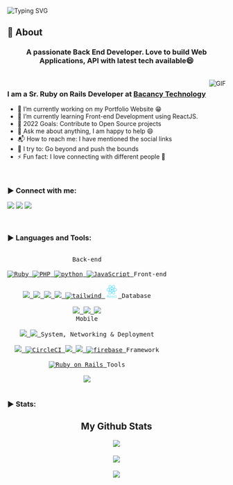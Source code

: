 ![Typing SVG](https://readme-typing-svg.herokuapp.com?font=Architects+Daughter&color=009900&size=30&lines=Hey!+It's+Bhavin!+👋;I'm+a+Back+End+Developer;I'm+a+API+Developer)
<!-- <h1 align="center">Hi 👋, I'm Bhavin</h1> -->

## 🧐 About

<h3 align="center">A passionate Back End Developer. Love to build Web Applications, API with latest tech available😄
</h3>

<br>

<img align="right" margin-top="20px" height="270px" alt="GIF" src="https://cdn.dribbble.com/users/1059583/screenshots/4171367/coding-freak.gif" />

### I am a Sr. Ruby on Rails Developer at <a href="https://www.bacancytechnology.com/" target="_blank">Bacancy Technology</a>
- 🔭 I’m currently working on my Portfolio Website :grin:
- 🌱 I’m currently learning Front-end Development using ReactJS.
- 🥅 2022 Goals: Contribute to Open Source projects
- 💬 Ask me about anything, I am happy to help :smile:
- 📬 How to reach me: I have mentioned the social links
- 🧗 I try to: Go beyond and push the bounds
- ⚡ Fun fact: I love connecting with different people :raised_hands:
<!-- ### Blogs posts -->
<!-- BLOG-POST-LIST:START -->
<!-- BLOG-POST-LIST:END -->
</br>

<h3 align="left">▶ Connect with me:</h3>
  <p>
    <a href="https://www.linkedin.com/in/bhavin-nandani/" target="_blank"><img src="https://img.shields.io/badge/-LinkedIn-222222?style=flat-square&logo=Linkedin&logoColor=white&link=https://www.linkedin.com/in/hgdsandakalum/)](https://www.linkedin.com/in/hgdsandakalum/"></a>
  <a href="https://www.hackerrank.com/nandanibhavin?hr_r=1" target="_blank"><img src="https://img.shields.io/badge/-HackerRank-222222?style=flat-square&logo=HackerRank&logoColor=white&link=https://www.hackerrank.com/h_g_d_sandakalum)](https://www.hackerrank.com/h_g_d_sandakalum"></a>
    <a href="https://www.instagram.com/win___15/" target="_blank"><img src="https://img.shields.io/badge/Instagram-222222?&style=flat-square&logo=instagram&logoColor=white&link=https://www.instagram.com/_.sanda._)](https://www.instagram.com/_.sanda._/"></a>
  </p>
</br>

<h3 align="left">▶ Languages and Tools:</h3>
<p style="display: inline-block;" align="center">
  <kbd>
    <kbd>
      <kbd>Back-end</kbd>
      <br>
      <br>
      <a href="https://www.ruby-lang.org/en/" target="_blank">
        <img src="https://cdn.jsdelivr.net/gh/devicons/devicon/icons/ruby/ruby-original.svg" alt="Ruby" width="40" height="40" />
      </a>
      <a href="https://www.php.net/" target="_blank">
        <img src="https://cdn.jsdelivr.net/gh/devicons/devicon/icons/php/php-original.svg" alt="PHP" width="50" height="50" />
      </a>
      <a href="https://www.python.org/" target="_blank">
        <img src="https://cdn.jsdelivr.net/gh/devicons/devicon/icons/python/python-original.svg" alt="python" width="40" height="40" />
      </a>
      <a href="https://www.javascript.com/" target="_blank">
        <img src="https://cdn.jsdelivr.net/gh/devicons/devicon/icons/javascript/javascript-original.svg" alt="JavaScript" width="30" height="30" />
      </a> 
    </kbd>
    <kbd>
      <kbd>Front-end</kbd>
      <br>
      <br>
      <a href="https://html.com/html5/" target="_blank">
        <img width="30px" src="https://cdn.jsdelivr.net/gh/devicons/devicon/icons/html5/html5-original.svg" />
      </a>
      <a href="#" target="_blank">
        <img width="30px" src="https://cdn.jsdelivr.net/gh/devicons/devicon/icons/css3/css3-plain.svg" />
      </a>
      <a href="https://getbootstrap.com/" target="_blank">
        <img width="30px" src="https://cdn.jsdelivr.net/gh/devicons/devicon/icons/bootstrap/bootstrap-plain.svg" />
      </a>
      <a href="https://www.javascript.com/" target="_blank">
        <img width="30px" src="https://cdn.jsdelivr.net/gh/devicons/devicon/icons/javascript/javascript-original.svg" />
      </a>
      <a href="https://tailwindcss.com/" target="_blank">
        <img src="https://www.vectorlogo.zone/logos/tailwindcss/tailwindcss-icon.svg" alt="tailwind" width="40" height="40" />
      </a>
      <a href="https://reactjs.org/" target="_blank">
        <img src="https://raw.githubusercontent.com/devicons/devicon/master/icons/react/react-original-wordmark.svg" alt="react" width="30" height="30" />
      </a>
    </kbd>
    <kbd>
      <kbd>Database</kbd>
      <br>
      <br>
      <a href="https://www.postgresql.org/" target="_blank">
        <img width="30px" src="https://cdn.jsdelivr.net/gh/devicons/devicon/icons/postgresql/postgresql-original.svg" />
      </a>
      <a href="https://www.mysql.com/" target="_blank">
        <img width="30px" src="https://cdn.jsdelivr.net/gh/devicons/devicon/icons/mysql/mysql-plain.svg" />
      </a>
      <a href="https://www.mongodb.com/" target="_blank">
        <img width="30px" src="https://cdn.jsdelivr.net/gh/devicons/devicon/icons/mongodb/mongodb-plain.svg" />
      </a>
    </kbd><br/>
    <kbd>
      <kbd>Mobile</kbd>
      <br>
      <br>
      <a href="https://kotlinlang.org/" target="_blank">
        <img width="30px" src="https://cdn.jsdelivr.net/gh/devicons/devicon/icons/kotlin/kotlin-original.svg" />
      </a>
      <a href="https://www.android.com/" target="_blank">
        <img src="https://cdn.jsdelivr.net/gh/devicons/devicon/icons/android/android-original.svg" width="40px" />
      </a>
    </kbd>
    <kbd>
      <kbd>
        <kbd>System, Networking & Deployment</kbd>
        <br>
        <br>
        <a href="https://www.heroku.com/" target="_blank">
          <img width="40px" src="https://cdn.jsdelivr.net/gh/devicons/devicon/icons/heroku/heroku-plain.svg" />
        </a>
        <a href="https://circleci.com/" target="_blank">
          <img width="40px" src="https://cdn.jsdelivr.net/gh/devicons/devicon/icons/circleci/circleci-plain.svg" alt="CircleCI" />
        </a>
        <a href="https://git-scm.com/" target="_blank">
          <img width="40px" src="https://cdn.jsdelivr.net/gh/devicons/devicon/icons/git/git-plain.svg" />
        </a>
        <a href="https://www.atlassian.com/software/jira?bundle=jira-software&edition=free" target="_blank">
          <img width="40px" src="https://cdn.jsdelivr.net/gh/devicons/devicon/icons/jira/jira-original.svg" />
        </a>
        <a href="https://firebase.google.com/" target="_blank">
          <img src="https://www.vectorlogo.zone/logos/firebase/firebase-icon.svg" alt="firebase" width="40" height="40" />
        </a>
      </kbd>
      <kbd>
        <kbd>Framework</kbd>
        <br>
        <br>
      	<a href="https://rubyonrails.org/" target="_blank">
        	<img src="https://cdn.jsdelivr.net/gh/devicons/devicon/icons/rails/rails-original-wordmark.svg" alt="Ruby on Rails" width="40" height="40" />
      	</a>
      </kbd>
      <kbd>
        <kbd>Tools</kbd>
        <br>
        <br>
        <a href="https://code.visualstudio.com/" target="_blank">
          <img width="30px" src="https://cdn.jsdelivr.net/gh/devicons/devicon/icons/vscode/vscode-original.svg" />
        </a>
      </kbd>
    </kbd>
  </kbd>
</p>
<h3 align="left">▶ Stats:</h3>
<!-- <p align="center">
<img src="https://metrics.lecoq.io/bhavinNandani?template=terminal&config.timezone=Asia%2FCalcutta" alt="bhavinNandani"
</p>
 -->
<!--<p align="center"><img src="https://badges.pufler.dev/visits/bhavinNandani/bhavinNandani?style=for-the-badge"/> <img src="https://badges.pufler.dev/repos/bhavinNandani/?style=for-the-badge"/>
</p> -->


</p>
  </a>
<h2 align="center">My Github Stats</h2>
<p align="center">
<img align="center" src="https://github-readme-stats.vercel.app/api/top-langs/?username=bhavinNandani&layout=compact&theme=github_dark&langs_count=10&exclude_repo=kasweb">
<br>
<br>
<img align="center" src="https://github-readme-stats.vercel.app/api?username=bhavinNandani&count_private=true&show_icons=trueline_height=21&theme=github_dark"> 
<br>
<br>
<img align="center" src="https://github-readme-streak-stats.herokuapp.com/?user=bhavinNandani&theme=holi-theme">
</p>
